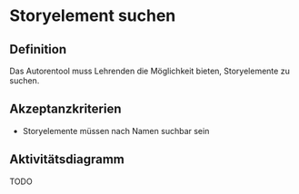 # Storyelement suchen

## Definition

Das Autorentool muss Lehrenden die Möglichkeit bieten, Storyelemente zu suchen.


## Akzeptanzkriterien
- Storyelemente müssen nach Namen suchbar sein

## Aktivitätsdiagramm
TODO
